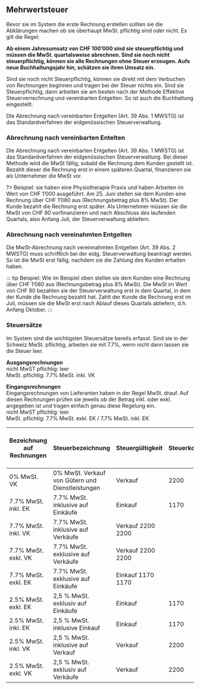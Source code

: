 ## Mehrwertsteuer

Bevor sie im System die erste Rechnung erstellen sollten sie die Abklärungen machen ob sie überhaupt MwSt. pflichtig sind oder nicht. Es gilt die Regel:

**Ab einem Jahresumsatz von CHF 100’000 sind sie steuerpflichtig und müssen die MwSt. quartalsweise abrechnen. Sind sie noch nicht steuerpflichtig, können sie alle Rechnungen ohne Steuer erzeugen. Aufs neue Buchhaltungsjahr hin, schätzen sie ihren Umsatz ein.**

Sind sie noch nicht Steuerpflichtig, können sie direkt mit dem Verbuchen von Rechnungen beginnen und tragen bei der Steuer nichts ein. Sind sie Steuerpflichtig, dann arbeiten sie am besten nach der Methode Effektive
Steuerverrechnung und vereinbarten Entgelten. So ist auch die Buchhaltung eingestellt.

DIe Abrechnung nach vereinbarten Entgelten (Art. 39 Abs. 1 MWSTG) ist das Standardverfahren der eidgenössischen Steuerverwaltung.

### Abrechnung nach vereinbarten Entelten

DIe Abrechnung nach vereinbarten Entgelten (Art. 39 Abs. 1 MWSTG) ist das Standardverfahren der eidgenössischen Steuerverwaltung. Bei dieser Methode wird die MwSt fällig, sobald die Rechnung dem Kunden gestellt ist. Bezahlt dieser die Rechnung erst in einem späteren Quartal, finanzieren sie als Unternehmer die MwSt vor.

?> Beispiel: sie haben eine Physiotherapie Praxis und haben Arbeiten im Wert von CHF 1’000 ausgeführt. Am 25. Juni stellen sie dem Kunden eine Rechnung über CHF 1’080 aus
(Rechnungsbetrag plus 8% MwSt). Der Kunde bezahlt die Rechnung erst später. Als Unternehmer müssen sie die MwSt von CHF 80 vorfinanzieren und nach Abschluss des laufenden Quartals, also Anfang Juli, der Steuerverwaltung abliefern.

### Abrechnung nach vereinahmten Entgelten

Die MwSt-Abrechnung nach vereinnahmten Entgelten (Art. 39 Abs. 2 MWSTG) muss
schriftlich bei der eidg. Steuerverwaltung beantragt werden. So ist die MwSt erst fällig,
nachdem sie die Zahlung des Kunden erhalten haben.

::: tip
Beispiel: Wie im Beispiel oben stellen sie dem Kunden eine Rechnung über CHF 1’080 aus (Rechnungsbetrag plus 8% MwSt). Die MwSt im Wert von CHF 80 bezahlen sie der Steuerverwaltung erst in dem Quartal, in dem der Kunde die Rechnung bezahlt hat. Zahlt der Kunde die Rechnung erst im Juli, müssen sie die MwSt erst nach Ablauf dieses Quartals abliefern, d.h. Anfang Oktober.
:::

### Steuersätze

Im System sind die wichtigsten Steuersätze bereits erfasst. Sind sie in der Schweiz MwSt. pflichtig, arbeiten sie mit 7.7%, wenn nicht dann lassen sie die Steuer leer.

**Ausgangsrechnungen**  
nicht MwST pflichtig: leer  
MwSt. pflichtig:  7.7% MwSt. inkl. VK  

**Eingangsrechnungen**  
Eingangsrechnungen von Lieferanten haben in der Regel MwSt. drauf. Auf diesen Rechnungen prüfen sie jeweils ob der Betrag inkl. oder exkl. angegeben ist und tragen einfach genau diese Regelung ein.  
nicht MwST pflichtig: leer  
MwSt. pflichtig:  7.7% MwSt. exkl. EK / 7.7% MwSt. inkl. EK

Bezeichnung auf Rechnungen | Steuerbezeichnung | Steuergültigkeit | Steuerkonto | Steuerkonto für Erstattungen / Gutschriften
-|-|-|-|-
0% MwSt. VK | 0% MwSt. Verkauf von Gütern und Dienstleistungen | Verkauf | 2200 | 2200
7.7% MwSt. inkl. EK | 7.7% MwSt. inklusive auf Einkäufe | Einkauf | 1170 | 1170
7.7% MwSt. inkl. VK | 7.7% MwSt. inklusive auf Verkäufe | Verkauf 2200 2200
7.7% MwSt. exkl. VK | 7.7% MwSt. exklusive auf Verkäufe | Verkauf 2200 2200
7.7% MwSt. exkl. EK | 7.7% MwSt. exklusive auf Einkäufe | Einkauf 1170 1170
2.5% MwSt. exkl. EK | 2,5 % MwSt. exklusiv auf Einkäufe | Einkauf | 1170 | 1170
2.5% MwSt. inkl. EK | 2,5 % MwSt. inklusive Einkauf | Einkauf | 1170 | 1170
2.5% MwSt. inkl. VK | 2,5 % MwSt. inklusive auf Verkauf | Verkauf | 2200 | 2200
2.5% MwSt. exkl. VK | 2,5 % MwSt. exklusiv auf Verkäufe | Verkauf | 2200 |  2200
